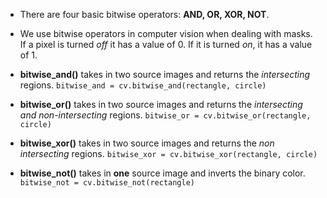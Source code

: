 - There are four basic bitwise operators: **AND, OR, XOR, NOT**.
- We use bitwise operators in computer vision when dealing with masks. If a pixel is turned *off* it has a value of 0. If it is turned *on*, it has a value of 1.

- **bitwise_and()** takes in two source images and returns the *intersecting* regions.
	`bitwise_and = cv.bitwise_and(rectangle, circle)`
- **bitwise_or()** takes in two source images and returns the *intersecting and non-intersecting* regions.
	`bitwise_or = cv.bitwise_or(rectangle, circle)`
- **bitwise_xor()** takes in two source images and returns the *non intersecting* regions.
	`bitwise_xor = cv.bitwise_xor(rectangle, circle)`
- **bitwise_not()** takes in **one** source image and inverts the binary color.
	`bitwise_not = cv.bitwise_not(rectangle)`
	
	
